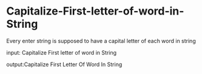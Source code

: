 # Capitalize-First-letter-of-word-in-String
Every enter string is supposed to have a capital letter of each word in string


input: Capitalize First letter of word in String

output:Capitalize First Letter Of Word In String
